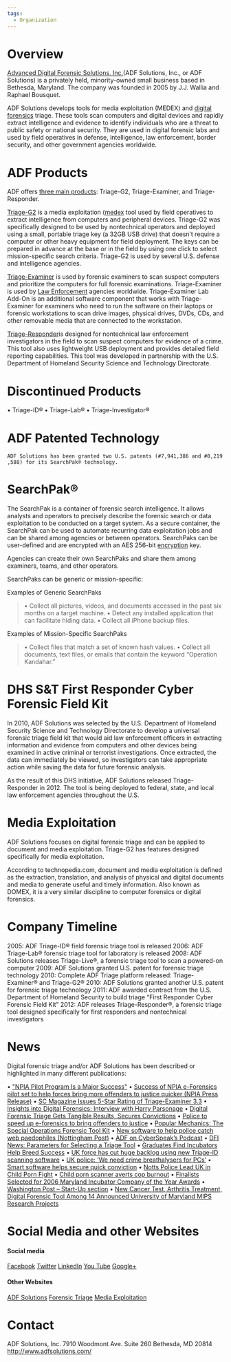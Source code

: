 ```yaml
---
tags:
  - Organization
---
```

# Overview

[Advanced Digital Forensic Solutions,
Inc.](http://www.adfsolutions.com)(ADF Solutions, Inc., or ADF
Solutions) is a privately held, minority-owned small business based in
Bethesda, Maryland. The company was founded in 2005 by J.J. Wallia and
Raphael Bousquet.

ADF Solutions develops tools for media exploitation (MEDEX) and [digital
forensics](digital_forensics.md) triage. These tools scan
computers and digital devices and rapidly extract intelligence and
evidence to identify individuals who are a threat to public safety or
national security. They are used in digital forensic labs and used by
field operatives in defense, intelligence, law enforcement, border
security, and other government agencies worldwide.

# ADF Products

ADF offers [three main
products](http://http://www.adfsolutions.com/products/): Triage-G2,
Triage-Examiner, and Triage-Responder.

[Triage-G2](http://www.adfsolutions.com/products/triage-g2) is a media
exploitation ([medex](medex.md) tool used by field operatives
to extract intelligence from computers and peripheral devices. Triage-G2
was specifically designed to be used by nontechnical operators and
deployed using a small, portable triage key (a 32GB USB drive) that
doesn’t require a computer or other heavy equipment for field
deployment. The keys can be prepared in advance at the base or in the
field by using one click to select mission-specific search criteria.
Triage-G2 is used by several U.S. defense and intelligence agencies.

[Triage-Examiner](http://www.adfsolutions.com/products/triage-examiner)
is used by forensic examiners to scan suspect computers and prioritize
the computers for full forensic examinations. Triage-Examiner is used by
[Law Enforcement](law_enforcement.md) agencies worldwide.
Triage-Examiner Lab Add-On is an additional software component that
works with Triage-Examiner for examiners who need to run the software on
their laptops or forensic workstations to scan drive images, physical
drives, DVDs, CDs, and other removable media that are connected to the
workstation.

[Triage-Responder](http://www.adfsolutions.com/products/triage-responder)is
designed for nontechnical law enforcement investigators in the field to
scan suspect computers for evidence of a crime. This tool also uses
lightweight USB deployment and provides detailed field reporting
capabilities. This tool was developed in partnership with the U.S.
Department of Homeland Security Science and Technology Directorate.

# Discontinued Products

• Triage-ID®
• Triage-Lab®
• Triage-Investigator®

# ADF Patented Technology

`ADF Solutions has been granted two U.S. patents (#7,941,386 and #8,219,588) for its SearchPak® technology.`

# SearchPak®

The SearchPak is a container of forensic search intelligence. It allows
analysts and operators to precisely describe the forensic search or data
exploitation to be conducted on a target system. As a secure container,
the SearchPak can be used to automate recurring data exploitation jobs
and can be shared among agencies or between operators. SearchPaks can be
user-defined and are encrypted with an AES 256-bit
[encryption](encryption.md) key.

Agencies can create their own SearchPaks and share them among examiners,
teams, and other operators.

SearchPaks can be generic or mission-specific:

Examples of Generic SearchPaks

> • Collect all pictures, videos, and documents accessed in the past six
> months on a target machine.
> • Detect any installed application that can facilitate hiding data.
> • Collect all iPhone backup files.

Examples of Mission-Specific SearchPaks

> • Collect files that match a set of known hash values.
> • Collect all documents, text files, or emails that contain the
> keyword “Operation Kandahar.”

# DHS S&T First Responder Cyber Forensic Field Kit

In 2010, ADF Solutions was selected by the U.S. Department of Homeland
Security Science and Technology Directorate to develop a universal
forensic triage field kit that would aid law enforcement officers in
extracting information and evidence from computers and other devices
being examined in active criminal or terrorist investigations. Once
extracted, the data can immediately be viewed, so investigators can take
appropriate action while saving the data for future forensic analysis.

As the result of this DHS initiative, ADF Solutions released
Triage-Responder in 2012. The tool is being deployed to federal, state,
and local law enforcement agencies throughout the U.S.

# Media Exploitation

ADF Solutions focuses on digital forensic triage and can be applied to
document and media exploitation. Triage-G2 has features designed
specifically for media exploitation.

According to technopedia.com, document and media exploitation is defined
as the extraction, translation, and analysis of physical and digital
documents and media to generate useful and timely information. Also
known as DOMEX, it is a very similar discipline to computer forensics or
digital forensics.

# Company Timeline

2005: ADF Triage-ID® field forensic triage tool is released
2006: ADF Triage-Lab® forensic triage tool for laboratory is released
2008: ADF Solutions releases Triage-Live®, a forensic triage tool to
scan a powered-on computer
2009: ADF Solutions granted U.S. patent for forensic triage technology
2010: Complete ADF Triage platform released: Triage-Examiner® and
Triage-G2®
2010: ADF Solutions granted another U.S. patent for forensic triage
technology
2011: ADF awarded contract from the U.S. Department of Homeland Security
to build triage “First Responder Cyber Forensic Field Kit”
2012: ADF releases Triage-Responder®, a forensic triage tool designed
specifically for first responders and nontechnical investigators

# News

Digital forensic triage and/or ADF Solutions has been described or
highlighted in many different publications:

• ["NPIA Pilot Program Is a Major
Success"](http://www.adfsolutions.com/about/driving-efficiencies-npia-pilot-program-is-a-major-success-describes-article)
• [Success of NPIA e-Forensics pilot set to help forces bring more
offenders to justice quicker (NPIA Press
Release)](http://www.adfsolutions.com/about/success-of-npia-eforensics-pilot-set-to-help-forces-bring-more-offenders-to-justice-quicker)
• [SC Magazine Issues 5-Star Rating of Triage-Examiner
3.3](http://www.scmagazine.com/adf-solutions-triage-examiner/review/3645/)
• [Insights into Digital Forensics: Interview with Harry
Parsonage](http://f-interviews.com/2012/03/01/interview-with-harry-parsonage/)
• [Digital Forensic Triage Gets Tangible Results, Secures
Convictions](http://www.nottinghamshire.police.uk/newsandevents/news/2012/february/13/software_helps_capture_online_paedophiles/)
• [Police to speed up e-forensics to bring offenders to
justice](http://www.publicservice.co.uk/news_story.asp?id=18041)
• [Popular Mechanics: The Special Operations Forensic Tool
Kit](http://www.popularmechanics.com/technology/military/news/the-special-operations-forensic-tool-kit-metal-tec-1400#slide-10)
• [New software to help police catch web paedophiles (Nottingham
Post)](http://www.thisisnottingham.co.uk/New-software-help-police-catch-web-paedophiles/story-12264526-detail/story.html)
• [ADF on CyberSpeak’s
Podcast](http://cyberspeak.libsyn.com/cyber-speak-november-1-2010http-adfsolutions-com-)
• [DFI News: Parameters for Selecting a Triage
Tool](http://www.dfinews.com/article/parameters-selecting-triage-tool)
• [Graduates Find Incubators Help Breed
Success](http://www.adfsolutions.com/about/graduates-find-incubators-help-breed-success)
• [UK force has cut huge backlog using new Triage-ID scanning
software](http://www.adfsolutions.com/about/uk-force-has-cut-huge-backlog-using-new-triage-id-scanning-software)
• [UK police: ‘We need crime breathalysers for
PCs’](http://www.adfsolutions.com/about/uk-police-we-need-crime-breathalysers-for-pcs)
• [Smart software helps secure quick
conviction](http://www.adfsolutions.com/about/smart-software-helps-secure-quick-conviction)
• [Notts Police Lead UK in Child Porn
Fight](http://www.adfsolutions.com/wp/wp-content/uploads/notts-police-leads-uk-in-chil1.pdf)
• [Child porn scanner averts cop
burnout](http://www.adfsolutions.com/wp/wp-content/uploads/times-colonist-digital-times-colonist-23-apr-2007.pdf)
• [Finalists Selected for 2006 Maryland Incubator Company of the Year
Awards](http://www.adfsolutions.com/wp/wp-content/uploads/ICYA2006Finalists.pdf)
• [Washington Post – Start-Up
section](http://www.washingtonpost.com/wp-dyn/content/article/2006/03/26/AR2006032600808.html)
• [New Cancer Test, Arthritis Treatment, Digital Forensic Tool Among 14
Announced University of Maryland MIPS Research
Projects](http://www.adfsolutions.com/wp/wp-content/uploads/mips_r37_release1.pdf)

# Social Media and other Websites

<H4>

Social media

</H4>

[Facebook](http://www.facebook.com/adfsolutions)
[Twitter](https://twitter.com/adfsolutions)
[LinkedIn](http://www.linkedin.com/company/247174?goback=%2Efcs_GLHD_adf+solutions_false_*2_*2_*2_*2_*2_*2_*2_*2_*2_*2_*2_*2&trk=ncsrch_hits)
[You Tube](http://www.youtube.com/user/ADFSolutionsInc)
[Google+](https://plus.google.com/u/0/116499277699076435840/posts)

<H4>

Other Websites

</H4>

[ADF Solutions](http://www.adfsolutions.com)
[Forensic Triage](http://www.forensictriage.com)
[Media Exploitation](http://www.mediaexploitation.com)

# Contact

ADF Solutions, Inc.
7910 Woodmont Ave. Suite 260
Bethesda, MD 20814
<http://www.adfsolutions.com/>
